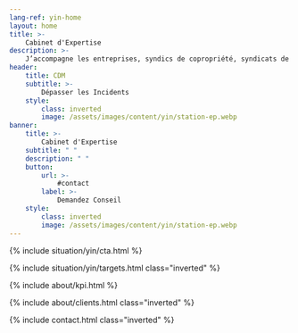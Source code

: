 ```yaml
---
lang-ref: yin-home
layout: home
title: >-
    Cabinet d'Expertise
description: >-
    J’accompagne les entreprises, syndics de copropriété, syndicats de copropriétaires, particuliers, de l’identification du désordre jusqu’à la solution interne ou externe (amiable / judiciaire) dans le cas où la responsabilité d’un tiers pourrait être recherchée.
header:
    title: CDM
    subtitle: >-
        Dépasser les Incidents
    style:
        class: inverted
        image: /assets/images/content/yin/station-ep.webp
banner:
    title: >-
        Cabinet d'Expertise
    subtitle: " "
    description: " "
    button:
        url: >-
            #contact
        label: >-
            Demandez Conseil
    style:
        class: inverted
        image: /assets/images/content/yin/station-ep.webp
---
```


{% include situation/yin/cta.html %}

{% include situation/yin/targets.html class="inverted" %}

{% include about/kpi.html %}

{% include about/clients.html class="inverted" %}

{% include contact.html class="inverted" %}
